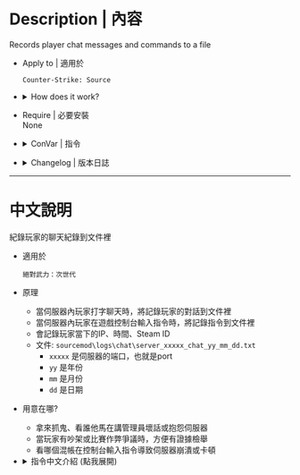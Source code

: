 # Description | 內容
Records player chat messages and commands to a file

* Apply to | 適用於
	```
	Counter-Strike: Source
	```

* <details><summary>How does it work?</summary>

	* Records player chat messages and commands to a file
    * File: ```sourcemod\logs\chat\server_xxxxx_chat_yy_mm_dd.txt```
        * ```xxxxx``` is server port
        * ```yy``` is year
        * ```mm``` is month
        * ```dd``` is day
</details>

* Require | 必要安裝
<br/>None

* <details><summary>ConVar | 指令</summary>

    * cfg\sourcemod\savechat.cfg
        ```php
        // 0=Plugin off, 1=Plugin on.
        css_savechat_command_enable "1"
        
        // If 1, Record and save console commands.
        css_savechat_command_cosole_command "1"
        ```
</details>

* <details><summary>Changelog | 版本日誌</summary>

    * v1.2 (2024-4-7)
        * Optimize code and improve performance

    * v1.1 (2023-3-4)
        * Comamnd Filter

    * v1.0 (2023-3-3)
        * Initial Release
</details>


- - - -
# 中文說明
紀錄玩家的聊天紀錄到文件裡

* 適用於
	```
	絕對武力：次世代
	```
    
* 原理
    * 當伺服器內玩家打字聊天時，將記錄玩家的對話到文件裡
    * 當伺服器內玩家在遊戲控制台輸入指令時，將記錄指令到文件裡
    * 會記錄玩家當下的IP、時間、Steam ID
    * 文件: ```sourcemod\logs\chat\server_xxxxx_chat_yy_mm_dd.txt```
        * ```xxxxx``` 是伺服器的端口，也就是port
        * ```yy``` 是年份
        * ```mm``` 是月份
        * ```dd``` 是日期

* 用意在哪?
    * 拿來抓鬼、看誰他馬在講管理員壞話或抱怨伺服器
    * 當玩家有吵架或比賽作弊爭議時，方便有證據檢舉
    * 看哪個混帳在控制台輸入指令導致伺服器崩潰或卡頓

* <details><summary>指令中文介紹 (點我展開)</summary>

    * cfg\sourcemod\savechat.cfg
        ```php
        // 0=關閉插件, 1=啟動插件
        css_savechat_command_enable "1"
        
        // 為1時，玩家在遊戲控制台輸入指令時，將記錄到文件裡
        css_savechat_command_cosole_command "1"
        ```
</details>